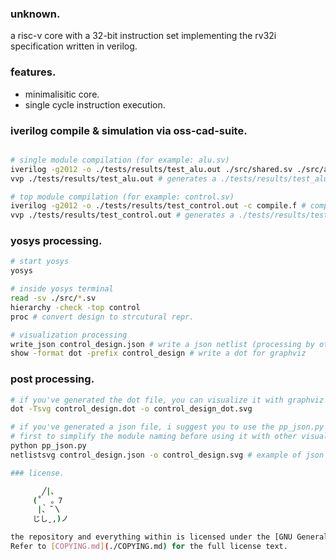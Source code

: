 ### unknown.

a risc-v core with a 32-bit instruction set implementing
the rv32i specification written in verilog.

### features.

- minimalisitic core.
- single cycle instruction execution.

### iverilog compile & simulation via oss-cad-suite.

```bash

# single module compilation (for example: alu.sv)
iverilog -g2012 -o ./tests/results/test_alu.out ./src/shared.sv ./src/alu.sv ./tests/test_alu.sv
vvp ./tests/results/test_alu.out # generates a ./tests/results/test_alu.vcd file for gtkwave visualization

# top module compilation (for example: control.sv)
iverilog -g2012 -o ./tests/results/test_control.out -c compile.f # compile.f ensures order of compilation is maintained
vvp ./tests/results/test_control.out # generates a ./tests/results/test_control.vcd file for gtkwave visualization
```

### yosys processing.

```bash
# start yosys
yosys

# inside yosys terminal
read -sv ./src/*.sv
hierarchy -check -top control
proc # convert design to strcutural repr.

# visualization processing
write_json control_design.json # write a json netlist (processing by other tools)
show -format dot -prefix control_design # write a dot for graphviz
```

### post processing.

```bash
# if you've generated the dot file, you can visualize it with graphviz
dot -Tsvg control_design.dot -o control_design_dot.svg

# if you've generated a json file, i suggest you to use the pp_json.py
# first to simplify the module naming before using it with other visualization tools
python pp_json.py
netlistsvg control_design.json -o control_design.svg # example of json netlist usage with another visualization tool

### license.

       ╱|、
     (˚ˎ 。7
      |、˜〵
     じしˍ,)ノ

the repository and everything within is licensed under the [GNU General Public License v3.0](https://www.gnu.org/licenses/gpl-3.0.en.html).
Refer to [COPYING.md](./COPYING.md) for the full license text.
